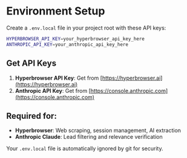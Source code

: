 # Environment Setup

Create a `.env.local` file in your project root with these API keys:

```bash
HYPERBROWSER_API_KEY=your_hyperbrowser_api_key_here
ANTHROPIC_API_KEY=your_anthropic_api_key_here
```

## Get API Keys

1. **Hyperbrowser API Key**: Get from [https://hyperbrowser.ai](https://hyperbrowser.ai)
2. **Anthropic API Key**: Get from [https://console.anthropic.com](https://console.anthropic.com)

## Required for:
- **Hyperbrowser**: Web scraping, session management, AI extraction
- **Anthropic Claude**: Lead filtering and relevance verification

Your `.env.local` file is automatically ignored by git for security. 